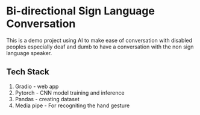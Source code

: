 # Bi-directional Sign Language Conversation
This is a demo project using AI to make ease of conversation with disabled peoples especially deaf and dumb to have a 
conversation with the non sign language speaker.
## Tech Stack
1. Gradio - web app
2. Pytorch - CNN model training and inference
3. Pandas - creating dataset
4. Media pipe - For recogniting the hand gesture